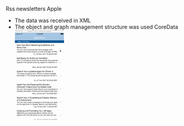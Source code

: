 
Rss newsletters Apple
- The data was received in XML 
- The object and graph management structure was used CoreData
![Alt text](https://github.com/granchenkooleg/RssAppleFeed/blob/master/RSSApple.gif?raw=true "Search_photo_with_API")

